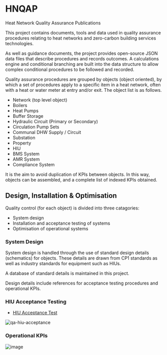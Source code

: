 # HNQAP
Heat Network Quality Assurance Publications

This project contains documents, tools and data used in quality assurance procedures relating to heat networks and zero-carbon building services technologies.

As well as guidance documents, the project provides open-source JSON data files that describe procedures and records outcomes. A calculations engine and conditional branching are built into the data structure to allow complex conditional procedures to be followed and recorded.    

Quality assurance procedures are grouped by objects (object oriented), by which a set of procedures apply to a specific item in a heat network, often with a heat or water meter at entry and/or exit.  The object list is as follows.

* Network (top level object)
* Boilers
* Heat Pumps
* Buffer Storage
* Hydraulic Circuit (Primary or Secondary)
* Circulation Pump Sets
* Communal DHW Supply / Circuit
* Substation
* Property
* HIU
* BMS System 
* AMR System
* Compliance System
  
It is the aim to avoid duplication of KPIs between objects.  In this way, objects can be assembled, and a complete list of indexed KPIs obtained.
  
## Design, Installation & Optimisation

Quality control (for each object) is divided into three catagories:

* System design
* Installation and acceptance testing of systems
* Optimisation of operational systems

### System Design

System design is handled through the use of standard design details (schematics) for objects.  These details are drawn from CP1 standards as well as industry standards for equipment such as HIUs.

A database of standard details is maintained in this project.

Design details include references for acceptance testing procedures and operational KPIs.

### HIU Acceptance Testing

* [HIU Acceptance Test](https://heatweb.b-cdn.net/browserware/hwforms5.html?loadCID=bafkreibb3h2appcsvztmvfz4eiybfudqlf3bfaobrsjcly63pp6i5vgygi)
  
![qa-hiu-acceptance](https://github.com/heatweb/HNQAP/assets/7034068/532226b9-1e73-4eb1-b0bd-0a37d4f339c8)


### Operational KPIs

![image](https://github.com/heatweb/HNQAP/assets/7034068/70228675-7ffe-4fab-bc68-9c11c51434b5)


